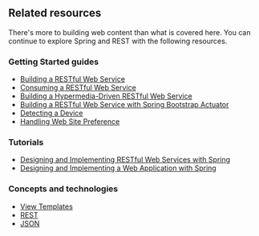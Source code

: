 ## Related resources

There's more to building web content than what is covered here. You can continue to explore Spring and REST with the following resources.

### Getting Started guides

* [Building a RESTful Web Service][gs-rest-service]
* [Consuming a RESTful Web Service][gs-consuming-rest]
* [Building a Hypermedia-Driven RESTful Web Service][gs-rest-hateoas]
* [Building a RESTful Web Service with Spring Bootstrap Actuator][gs-actuator-service]
* [Detecting a Device][gs-device-detection]
* [Handling Web Site Preference][gs-handling-site-preference]

[gs-rest-service]: /guides/gs/rest-service/
[gs-consuming-rest]: /guides/gs/consuming-rest/
[gs-rest-hateoas]: /guides/gs/rest-hateoas/
[gs-actuator-service]: /guides/gs/actuator-service/
[gs-device-detection]: /guides/gs/device-detection/
[gs-handling-site-preference]: /guides/gs/handling-site-preference/

### Tutorials

* [Designing and Implementing RESTful Web Services with Spring][tut-rest]
* [Designing and Implementing a Web Application with Spring][tut-web]

[tut-rest]: /guides/tutorials/rest
[tut-web]: /guides/tutorials/web

### Concepts and technologies

* [View Templates][u-view-templates]
* [REST][u-rest]
* [JSON][u-json]

[u-view-templates]: /understanding/view-templates
[u-rest]: /understanding/REST
[u-json]: /understanding/JSON
 
